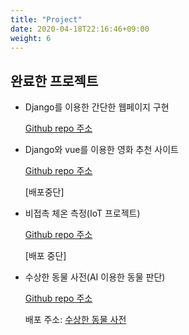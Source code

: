 ```yaml
---
title: "Project"
date: 2020-04-18T22:16:46+09:00
weight: 6
---
```


## 완료한 프로젝트

- Django를 이용한 간단한 웹페이지 구현

  [Github repo 주소](https://github.com/DongyeopGu/django-advance-reservationn)
  
- Django와 vue를 이용한 영화 추천 사이트

  [Github repo 주소](https://github.com/DongyeopGu/project-deployment)

  [배포중단]
  
- 비접촉 체온 측정(IoT 프로젝트)

  [Github repo 주소](https://github.com/DongyeopGu/iot-project)

  [배포 중단]

- 수상한 동물 사전(AI 이용한 동물 판단)

  [Github repo 주소](https://github.com/DongyeopGu/animal-predict)

  배포 주소: [수상한 동물 사전](https://수상한동물사전.kro.kr)

  

